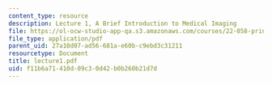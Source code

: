```yaml
---
content_type: resource
description: Lecture 1, A Brief Introduction to Medical Imaging
file: https://ol-ocw-studio-app-qa.s3.amazonaws.com/courses/22-058-principles-of-medical-imaging-fall-2002/f11b6a71410d09c30d42b0b260b21d7d_lecture1.pdf
file_type: application/pdf
parent_uid: 27a10d07-ad56-681a-e60b-c9ebd3c31211
resourcetype: Document
title: lecture1.pdf
uid: f11b6a71-410d-09c3-0d42-b0b260b21d7d
---
```


